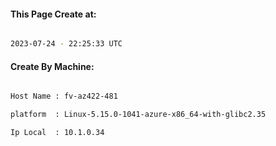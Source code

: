 
   
#### This Page Create at:

```bash

2023-07-24 - 22:25:33 UTC

```

#### Create By Machine:

```bash

Host Name : fv-az422-481

platform  : Linux-5.15.0-1041-azure-x86_64-with-glibc2.35

Ip Local  : 10.1.0.34

```

